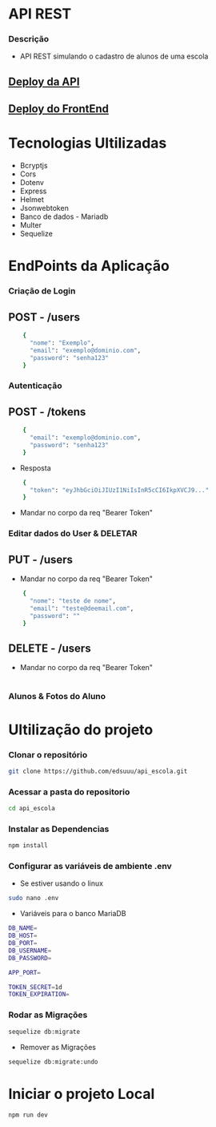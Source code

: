 # API REST

### Descrição

- API REST simulando o cadastro de alunos de uma escola

## <a href="https://api-study.ddns.net/" target="_blank">Deploy da API</a>

## <a href="https://front-escola.ddns.net/" target="_blank">Deploy do FrontEnd</a>

# Tecnologias Ultilizadas

- Bcryptjs
- Cors
- Dotenv
- Express
- Helmet
- Jsonwebtoken
- Banco de dados - Mariadb
- Multer
- Sequelize

# EndPoints da Aplicação

### Criação de Login

## POST - /users

```bash
    {
      "nome": "Exemplo",
      "email": "exemplo@dominio.com",
      "password": "senha123"
    }
```

### Autenticação

## POST - /tokens

```bash
    {
      "email": "exemplo@dominio.com",
      "password": "senha123"
    }
```

- Resposta

```bash
    {
      "token": "eyJhbGciOiJIUzI1NiIsInR5cCI6IkpXVCJ9..."
    }
```
- Mandar no corpo da req "Bearer Token"

### Editar dados do User & DELETAR

## PUT - /users

- Mandar no corpo da req "Bearer Token"

```bash
    {
      "nome": "teste de nome",
      "email": "teste@deemail.com",
      "password": ""
    }
```

## DELETE - /users

- Mandar no corpo da req "Bearer Token"


#

### Alunos & Fotos do Aluno














# Ultilização do projeto

### Clonar o repositório

```bash
git clone https://github.com/edsuuu/api_escola.git
```

### Acessar a pasta do repositorio

```bash
cd api_escola
```

### Instalar as Dependencias

```bash
npm install
```

### Configurar as variáveis de ambiente .env

 - Se estiver usando o linux

```bash
sudo nano .env
```

- Variáveis para o banco MariaDB

```bash
DB_NAME=
DB_HOST=
DB_PORT=
DB_USERNAME=
DB_PASSWORD=

APP_PORT=

TOKEN_SECRET=1d
TOKEN_EXPIRATION=

```

### Rodar as Migrações

```bash
sequelize db:migrate
```

- Remover as Migrações

```bash
sequelize db:migrate:undo
```

# Iniciar o projeto Local

```bash
npm run dev
```

